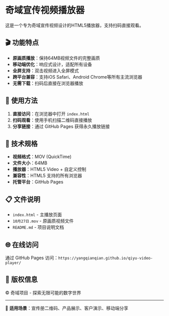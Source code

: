 # 奇域宣传视频播放器

这是一个专为奇域宣传视频设计的HTML5播放器，支持扫码直接观看。

## 🎬 功能特点

- **原画质播放**：保持64MB视频文件的完整画质
- **移动端优化**：响应式设计，适配所有设备
- **全屏支持**：双击视频进入全屏模式
- **跨平台兼容**：支持iOS Safari、Android Chrome等所有主流浏览器
- **无需下载**：扫码后直接在浏览器播放

## 📱 使用方法

1. **直接访问**：在浏览器中打开 `index.html`
2. **扫码观看**：使用手机扫描二维码直接播放
3. **分享链接**：通过 GitHub Pages 获得永久播放链接

## 🔧 技术规格

- **视频格式**：MOV (QuickTime)
- **文件大小**：64MB
- **播放器**：HTML5 Video + 自定义控制
- **兼容性**：HTML5 支持的所有浏览器
- **托管平台**：GitHub Pages

## 📋 文件说明

- `index.html` - 主播放页面
- `10月27日.mov` - 原画质视频文件
- `README.md` - 项目说明文档

## 🌐 在线访问

通过 GitHub Pages 访问：`https://yangqianqian.github.io/qiyu-video-player/`

## 📄 版权信息

© 奇域项目 - 探索无限可能的数字世界

---

🎯 **适用场景**：宣传册二维码、产品展示、客户演示、移动端分享